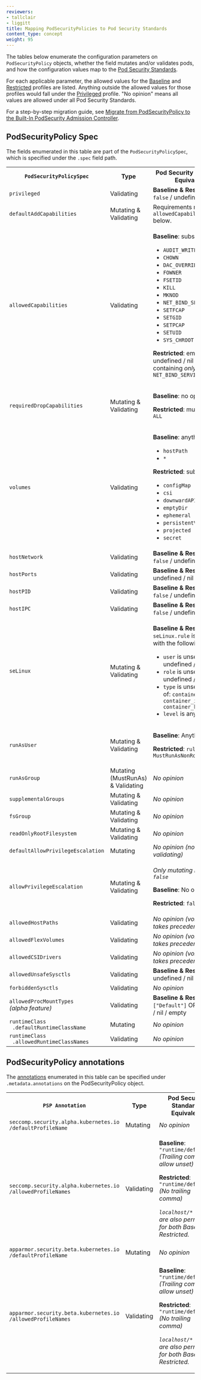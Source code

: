 ```yaml
---
reviewers:
- tallclair
- liggitt
title: Mapping PodSecurityPolicies to Pod Security Standards
content_type: concept
weight: 95
---
```


<!-- overview -->
The tables below enumerate the configuration parameters on
`PodSecurityPolicy` objects, whether the field mutates
and/or validates pods, and how the configuration values map to the
[Pod Security Standards](/docs/concepts/security/pod-security-standards/).

For each applicable parameter, the allowed values for the
[Baseline](/docs/concepts/security/pod-security-standards/#baseline) and
[Restricted](/docs/concepts/security/pod-security-standards/#restricted) profiles are listed.
Anything outside the allowed values for those profiles would fall under the
[Privileged](/docs/concepts/security/pod-security-standards/#privileged) profile. "No opinion"
means all values are allowed under all Pod Security Standards.

For a step-by-step migration guide, see
[Migrate from PodSecurityPolicy to the Built-In PodSecurity Admission Controller](/docs/tasks/configure-pod-container/migrate-from-psp/).

<!-- body -->

## PodSecurityPolicy Spec

The fields enumerated in this table are part of the `PodSecurityPolicySpec`, which is specified
under the `.spec` field path.

<table class="no-word-break">
  <caption style="display:none">Mapping PodSecurityPolicySpec fields to Pod Security Standards</caption>
  <tbody>
    <tr>
      <th><code>PodSecurityPolicySpec</code></th>
      <th>Type</th>
      <th>Pod Security Standards Equivalent</th>
    </tr>
    <tr>
      <td><code>privileged</code></td>
      <td>Validating</td>
      <td><b>Baseline & Restricted</b>: <code>false</code> / undefined / nil</td>
    </tr>
    <tr>
      <td><code>defaultAddCapabilities</code></td>
      <td>Mutating & Validating</td>
      <td>Requirements match <code>allowedCapabilities</code> below.</td>
    </tr>
    <tr>
      <td><code>allowedCapabilities</code></td>
      <td>Validating</td>
      <td>
        <p><b>Baseline</b>: subset of</p>
        <ul>
          <li><code>AUDIT_WRITE</code></li>
          <li><code>CHOWN</code></li>
          <li><code>DAC_OVERRIDE</code></li>
          <li><code>FOWNER</code></li>
          <li><code>FSETID</code></li>
          <li><code>KILL</code></li>
          <li><code>MKNOD</code></li>
          <li><code>NET_BIND_SERVICE</code></li>
          <li><code>SETFCAP</code></li>
          <li><code>SETGID</code></li>
          <li><code>SETPCAP</code></li>
          <li><code>SETUID</code></li>
          <li><code>SYS_CHROOT</code></li>
        </ul>
        <p><b>Restricted</b>: empty / undefined / nil OR a list containing <i>only</i> <code>NET_BIND_SERVICE</code>
      </td>
    </tr>
    <tr>
      <td><code>requiredDropCapabilities</code></td>
      <td>Mutating & Validating</td>
      <td>
        <p><b>Baseline</b>: no opinion</p>
        <p><b>Restricted</b>: must include <code>ALL</code></p>
      </td>
    </tr>
    <tr>
      <td><code>volumes</code></td>
      <td>Validating</td>
      <td>
        <p><b>Baseline</b>: anything except</p>
        <ul>
          <li><code>hostPath</code></li>
          <li><code>*</code></li>
        </ul>
        <p><b>Restricted</b>: subset of</p>
        <ul>
          <li><code>configMap</code></li>
          <li><code>csi</code></li>
          <li><code>downwardAPI</code></li>
          <li><code>emptyDir</code></li>
          <li><code>ephemeral</code></li>
          <li><code>persistentVolumeClaim</code></li>
          <li><code>projected</code></li>
          <li><code>secret</code></li>
        </ul>
      </td>
    </tr>
    <tr>
      <td><code>hostNetwork</code></td>
      <td>Validating</td>
      <td><b>Baseline & Restricted</b>: <code>false</code> / undefined / nil</td>
    </tr>
    <tr>
      <td><code>hostPorts</code></td>
      <td>Validating</td>
      <td><b>Baseline & Restricted</b>: undefined / nil / empty</td>
    </tr>
    <tr>
      <td><code>hostPID</code></td>
      <td>Validating</td>
      <td><b>Baseline & Restricted</b>: <code>false</code> / undefined / nil</td>
    </tr>
    <tr>
      <td><code>hostIPC</code></td>
      <td>Validating</td>
      <td><b>Baseline & Restricted</b>: <code>false</code> / undefined / nil</td>
    </tr>
    <tr>
      <td><code>seLinux</code></td>
      <td>Mutating & Validating</td>
      <td>
        <p><b>Baseline & Restricted</b>:
        <code>seLinux.rule</code> is <code>MustRunAs</code>, with the following <code>options</code></p>
        <ul>
          <li><code>user</code> is unset (<code>""</code> / undefined / nil)</li>
          <li><code>role</code> is unset (<code>""</code> / undefined / nil)</li>
          <li><code>type</code> is unset or one of: <code>container_t, container_init_t, container_kvm_t</code></li>
          <li><code>level</code> is anything</li>
        </ul>
      </td>
    </tr>
    <tr>
      <td><code>runAsUser</code></td>
      <td>Mutating & Validating</td>
      <td>
        <p><b>Baseline</b>: Anything</p>
        <p><b>Restricted</b>: <code>rule</code> is <code>MustRunAsNonRoot</code></p>
      </td>
    </tr>
    <tr>
      <td><code>runAsGroup</code></td>
      <td>Mutating (MustRunAs) & Validating</td>
      <td>
        <i>No opinion</i>
      </td>
    </tr>
    <tr>
      <td><code>supplementalGroups</code></td>
      <td>Mutating & Validating</td>
      <td>
        <i>No opinion</i>
      </td>
    </tr>
    <tr>
      <td><code>fsGroup</code></td>
      <td>Mutating & Validating</td>
      <td>
        <i>No opinion</i>
      </td>
    </tr>
    <tr>
      <td><code>readOnlyRootFilesystem</code></td>
      <td>Mutating & Validating</td>
      <td>
        <i>No opinion</i>
      </td>
    </tr>
    <tr>
      <td><code>defaultAllowPrivilegeEscalation</code></td>
      <td>Mutating</td>
      <td>
        <i>No opinion (non-validating)</i>
      </td>
    </tr>
    <tr>
      <td><code>allowPrivilegeEscalation</code></td>
      <td>Mutating & Validating</td>
      <td>
        <p><i>Only mutating if set to <code>false</code></i></p>
        <p><b>Baseline</b>: No opinion</p>
        <p><b>Restricted</b>: <code>false</code></p>
      </td>
    </tr>
    <tr>
      <td><code>allowedHostPaths</code></td>
      <td>Validating</td>
      <td><i>No opinion (volumes takes precedence)</i></td>
    </tr>
    <tr>
      <td><code>allowedFlexVolumes</code></td>
      <td>Validating</td>
      <td><i>No opinion (volumes takes precedence)</i></td>
    </tr>
    <tr>
      <td><code>allowedCSIDrivers</code></td>
      <td>Validating</td>
      <td><i>No opinion (volumes takes precedence)</i></td>
    </tr>
    <tr>
      <td><code>allowedUnsafeSysctls</code></td>
      <td>Validating</td>
      <td><b>Baseline & Restricted</b>: undefined / nil / empty</td>
    </tr>
    <tr>
      <td><code>forbiddenSysctls</code></td>
      <td>Validating</td>
      <td><i>No opinion</i></td>
    </tr>
    <tr>
      <td><code>allowedProcMountTypes</code><br><i>(alpha feature)</i></td>
      <td>Validating</td>
      <td><b>Baseline & Restricted</b>: <code>["Default"]</code> OR undefined / nil / empty</td>
    </tr>
    <tr>
      <td><code>runtimeClass</code><br><code>&nbsp;.defaultRuntimeClassName</code></td>
      <td>Mutating</td>
      <td><i>No opinion</i></td>
    </tr>
    <tr>
      <td><code>runtimeClass</code><br><code>&nbsp;.allowedRuntimeClassNames</code></td>
      <td>Validating</td>
      <td><i>No opinion</i></td>
    </tr>
  </tbody>
</table>

## PodSecurityPolicy annotations

The [annotations](/docs/concepts/overview/working-with-objects/annotations/) enumerated in this
table can be specified under `.metadata.annotations` on the PodSecurityPolicy object.

<table class="no-word-break">
  <caption style="display:none">Mapping PodSecurityPolicy annotations to Pod Security Standards</caption>
  <tbody>
    <tr>
      <th><code>PSP Annotation</code></th>
      <th>Type</th>
      <th>Pod Security Standards Equivalent</th>
    </tr>
    <tr>
      <td><code>seccomp.security.alpha.kubernetes.io</code><br><code>/defaultProfileName</code></td>
      <td>Mutating</td>
      <td><i>No opinion</i></td>
    </tr>
    <tr>
      <td><code>seccomp.security.alpha.kubernetes.io</code><br><code>/allowedProfileNames</code></td>
      <td>Validating</td>
      <td>
        <p><b>Baseline</b>: <code>"runtime/default,"</code> <i>(Trailing comma to allow unset)</i></p>
        <p><b>Restricted</b>: <code>"runtime/default"</code> <i>(No trailing comma)</i></p>
        <p><i><code>localhost/*</code> values are also permitted for both Baseline & Restricted.</i></p>
      </td>
    </tr>
    <tr>
      <td><code>apparmor.security.beta.kubernetes.io</code><br><code>/defaultProfileName</code></td>
      <td>Mutating</td>
      <td><i>No opinion</i></td>
    </tr>
    <tr>
      <td><code>apparmor.security.beta.kubernetes.io</code><br><code>/allowedProfileNames</code></td>
      <td>Validating</td>
      <td>
        <p><b>Baseline</b>: <code>"runtime/default,"</code> <i>(Trailing comma to allow unset)</i></p>
        <p><b>Restricted</b>: <code>"runtime/default"</code> <i>(No trailing comma)</i></p>
        <p><i><code>localhost/*</code> values are also permitted for both Baseline & Restricted.</i></p>
      </td>
    </tr>
  </tbody>
</table>
